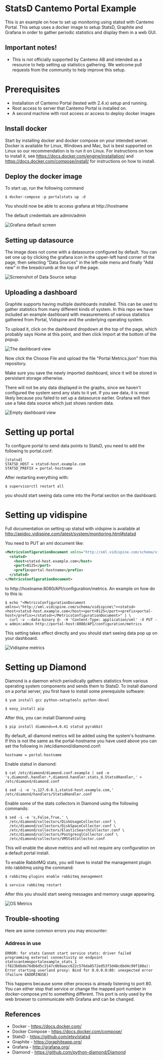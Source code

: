 # StatsD Cantemo Portal Example

This is an example on how to set up monitoring using statsd with
Cantemo Portal. This setup uses a docker image to setup StatsD,
Graphite and Grafana in order to gather periodic statistics and
display them in a web GUI.

## Important notes!

- This is not officially supported by Cantemo AB and intended as a
  resource to help setting up statistics gathering. We welcome pull
  requests from the community to help improve this setup.

# Prerequisites

- Installation of Cantemo Portal (tested with 2.4.x) setup and running.
- Root access to server that Cantemo Portal is installed on.
- A second machine with root access or access to deploy docker images

## Install docker

Start by installing docker and docker compose on your intended
server. Docker is available for Linux, Windows and Mac, but is best
supported on Linux so our recommendation is to run it on Linux. For
instructions on how to install it, see
https://docs.docker.com/engine/installation/ and
https://docs.docker.com/compose/install/ for instructions on how to
install.


## Deploy the docker image

To start up, run the following command

```
$ docker-compose -p portalstats up -d
```

You should now be able to access grafana at http://hostname

The default credentials are admin/admin

![Grafana default screen](images/home-screen.png?raw=true)



## Setting up datasource

The image does not come with a datasource configured by default. You
can set one up by clicking the grafana icon in the upper-left hand
corner of the page, then selecting "Data Sources" in the left-side
menu and finally "Add new" in the breadcrumb at the top of the page.

![Screenshot of Data Source setup](images/graphite-datasource-setup.png?raw=true)

## Uploading a dashboard

Graphite supports having multiple dashboards installed. This can be
used to gather statistics from many different kinds of system. In this
repo we have included an example dashboard with measurements of
various statistics gathered from Portal, Vidispine and the underlying
operating system.

To upload it, click on the dashboard dropdown at the top of the page,
which probably says Home at this point, and then click Import at the
bottom of the popup.

![The dashboard view](images/dashboard-list.png?raw=true)

Now click the Choose File and upload the file "Portal Metrics.json"
from this repository.

Make sure you save the newly imported dashboard, since it will be
stored in persistant storage otherwise.

There will not be any data displayed in the graphs, since we haven't
configured the system send any stats to it yet. If you see data, it is
most likely because you failed to set up a datasource earlier. Grafana
will then use a fake data source which just shows random data.

![Empty dashboard view](images/empty-metrics.png?raw=true)

# Setting up portal

To configure portal to send data points to StatsD, you need to add the following to portal.conf:

```
[statsd]
STATSD_HOST = statsd-host.example.com
STATSD_PREFIX =	portal-hostname
```

After restarting everything with:

```
$ supervisorctl restart all
```

you should start seeing data come into the Portal section on the dashboard.

# Setting up vidispine

Full documentation on setting up statsd with vidspine is available at
http://apidoc.vidispine.com/latest/system/monitoring.html#statsd

You need to PUT an xml document like:

```xml
<MetricsConfigurationDocument xmlns="http://xml.vidispine.com/schema/vidispine">
  <statsd>
    <host>statsd-host.example.com</host>
    <port>8125</port>
    <prefix>portal-hostname</prefix>
  </statsd>
</MetricsConfigurationDocument>
```

to http://hostname:8080/API/configuration/metrics. An example on how do to this is:

```
$ echo "<MetricsConfigurationDocument xmlns=\"http://xml.vidispine.com/schema/vidispine\"><statsd><host>statsd-host.example.com</host><port>8125</port><prefix>portal-host</prefix></statsd></MetricsConfigurationDocument>" | \
  curl -v --data-binary @- -H 'Content-Type: application/xml' -X PUT -u admin:admin http://portal-host:8080/API/configuration/metrics
```
This setting takes effect directly and you should start seeing data pop up on your dashboard.

![Vidispine metrics](images/vidispine-metrics.png?raw=true)

# Setting up Diamond

Diamond is a daemon which periodically gathers statistics from various
operating system components and sends them to StatsD. To install
diamond on a portal server, you first have to install some
prerequisite software:

```
$ yum install gcc python-setuptools python-devel

$ easy_install pip
```

After this, you can install Diamond using

```
$ pip install diamond==4.0.41 statsd pyrabbit
```


By default, all diamond metrics will be added using the system's hostname. If this is not the same as the portal-hostname you have used above you can set the following in /etc/diamond/diamond.conf:

```
hostname = portal-hostname
```

Enable statsd in diamond:

```
$ cat /etc/diamond/diamond.conf.example | sed -e 's,diamond\.handler.*,diamond.handler.stats_d.StatsdHandler,' > /etc/diamond/diamond.conf

$ sed -i -e 's,127.0.0.1,statsd-host.example.com,' /etc/diamond/handlers/StatsdHandler.conf
```

Enable some of the stats collectors in Diamond using the following commands:

```
$ sed -i -e 's,False,True,' \
  /etc/diamond/collectors/DiskUsageCollector.conf \
  /etc/diamond/collectors/DiskSpaceCollector.conf \
  /etc/diamond/collectors/ElasticSearchCollector.conf \
  /etc/diamond/collectors/PostgresqlCollector.conf \
  /etc/diamond/collectors/VMStatCollector.conf
```

This will enable the above metrics and will not require any configuration on a default portal install.

To enable RabbitMQ stats, you will have to install the management plugin into rabbitmq using the command:

```
$ rabbitmq-plugins enable rabbitmq_management

$ service rabbitmq restart
```

After this you should start seeing messages and memory usage appearing.

![OS Metrics](images/os-metrics.png?raw=true)

## Trouble-shooting

Here are some common errors you may encounter:

### Address in use

```
ERROR: for stats Cannot start service stats: driver failed
programming external connectivity on endpoint
statscantemoportalexample_stats_1
(f823b6bde76db6d5c3147c0b9aacc622c576da8572ed53f3d48c6bd4c99f180a):
Error starting userland proxy: Bind for 0.0.0.0:80: unexpected error
(Failure EADDRINUSE)
```

This happens because some other process is already listening to port
80. You can either stop that service or change the mapped port number
in docker-compose.yml to something different. This port is only used
by the web browser to communicate with Grafana and can be changed.



## References

- Docker - https://docs.docker.com/
- Docker Compose - https://docs.docker.com/compose/
- StatsD - https://github.com/etsy/statsd
- Graphite - https://graphiteapp.org/
- Grafana - http://grafana.org/
- Diamond - https://github.com/python-diamond/Diamond